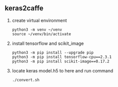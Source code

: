 ## keras2caffe

1. create virtual environment<br>
    ```
    python3 -m venv ~/venv
    source ~/venv/bin/activate
    ```

2. install tensorflow and scikit_image<br>
    ```
    python3 -m pip install --upgrade pip
    python3 -m pip install tensorflow-cpu==2.3.1
    python3 -m pip install scikit-image==0.17.2
    ```

3. locate keras model.h5 to here and run command<br>
    ```
    ./convert.sh
    ```
